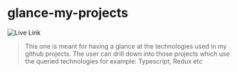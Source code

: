 # glance-my-projects
![Live Link](https://clever-goldstine-531cce.netlify.app/)

> This one is meant for having a glance at the technologies used in my github projects. The user can drill down into those projects which use the queried technologies 
for example: Typescript, Redux etc
